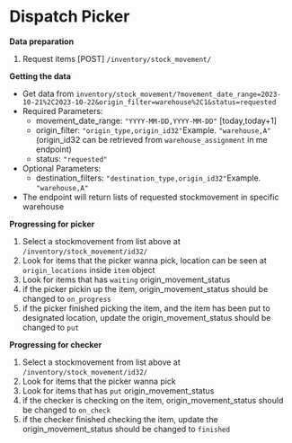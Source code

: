 # Dispatch Picker

**Data preparation**
1. Request items [POST] `/inventory/stock_movement/`


**Getting the data**
- Get data from `inventory/stock_movement/?movement_date_range=2023-10-21%2C2023-10-22&origin_filter=warehouse%2C1&status=requested`
- Required Parameters:
    - movement_date_range: `"YYYY-MM-DD,YYYY-MM-DD"` [today,today+1]
    - origin_filter: `"origin_type,origin_id32"`Example. `"warehouse,A"` (origin_id32 can be retrieved from `warehouse_assignment` in me endpoint)
    - status: `"requested"`
- Optional Parameters:
    - destination_filters: `"destination_type,origin_id32"`Example. `"warehouse,A"`
- The endpoint will return lists of requested stockmovement in specific warehouse

**Progressing for picker**
1. Select a stockmovement from list above at `/inventory/stock_movement/id32/`
2. Look for items that the picker wanna pick, location can be seen at `origin_locations` inside `item` object
3. Look for items that has `waiting` origin_movement_status
4. if the picker pickin up the item, origin_movement_status should be changed to `on_progress`
5. if the picker finished picking the item, and the item has been put to designated location, update the origin_movement_status should be changed to `put`

**Progressing for checker**
1. Select a stockmovement from list above at `/inventory/stock_movement/id32/`
2. Look for items that the picker wanna pick
3. Look for items that has `put` origin_movement_status
4. if the checker is checking on the item, origin_movement_status should be changed to `on_check`
5. if the checker finished checking the item, update the origin_movement_status should be changed to `finished`